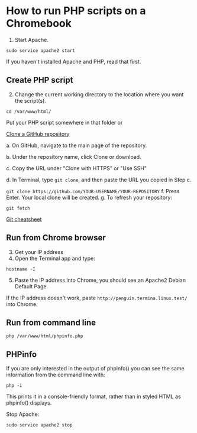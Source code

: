 # How to run PHP scripts on a Chromebook

1. Start Apache.

`sudo service apache2 start`

If you haven't installed Apache and PHP, read that first.

## Create PHP script

2. Change the current working directory to the location where you want the script(s).

`cd /var/www/html/`

Put your PHP script somewhere in that folder or

[Clone a GitHub repository](https://help.github.com/en/github/creating-cloning-and-archiving-repositories/cloning-a-repository)

a. On GitHub, navigate to the main page of the repository.

b. Under the repository name, click Clone or download.

c. Copy the URL under "Clone with HTTPS" or "Use SSH"

d. In Terminal, type `git clone`, and then paste the URL you copied in Step c.

`git clone https://github.com/YOUR-USERNAME/YOUR-REPOSITORY`
f. Press Enter. Your local clone will be created.
g. To refresh your repository:

`git fetch`

[Git cheatsheet](https://help.github.com/en/github/getting-started-with-github/git-cheatsheet)

## Run from Chrome browser

3. Get your IP address
4. Open the Terminal app and type:

`hostname -I`

5. Paste the IP address into Chrome, you should see an Apache2 Debian Default Page.

If the IP address doesn't work, paste `http://penguin.termina.linux.test/` into Chrome.

## Run from command line

`php /var/www/html/phpinfo.php`

## PHPinfo

If you are only interested in the output of phpinfo() you can see the same information from the command line with:

`php -i`

This prints it in a console-friendly format, rather than in styled HTML as phpinfo() displays.

Stop Apache:

`sudo service apache2 stop`
